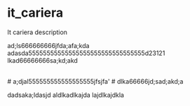 # it_cariera
It cariera description

ad;ls666666666jfda;afa;kda
adasda55555555555555555555555555555555d23121
lkad66666666sa;kd;akd

</br>
# a;djal555555555555555555jfsjfa'
# dlka66666jd;sad;akd;a


dadsaka;ldasjd
aldlkadlkajda
lajdlkajdkla
